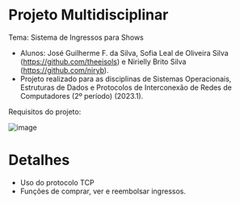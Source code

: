 # Projeto Multidisciplinar
Tema: Sistema de Ingressos para Shows
- Alunos: José Guilherme F. da Silva, Sofia Leal de Oliveira Silva (https://github.com/theeisols) e Nirielly Brito Silva (https://github.com/niryb).
- Projeto realizado para as disciplinas de Sistemas Operacionais, Estruturas de Dados e Protocolos de Interconexão de Redes de
Computadores (2º período) (2023.1).

Requisitos do projeto:
  
![image](https://github.com/joseguilherme-fs/sistema-ingressos/assets/115367378/7dac4e86-a45f-4f73-bc0f-c2131f9cb290)


# Detalhes
- Uso do protocolo TCP
- Funções de comprar, ver e reembolsar ingressos.
